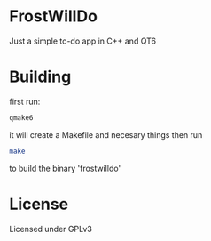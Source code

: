 # FrostWillDo
Just a simple to-do app in C++ and QT6

# Building
first run:
```bash
qmake6
```
it will create a Makefile and necesary things
then run
```bash
make
```
to build the binary 'frostwilldo'

# License
Licensed under GPLv3
